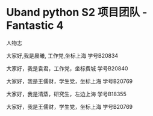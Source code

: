 # Uband python S2 项目团队 - Fantastic 4

人物志

大家好,我是晨曦, 工作党,坐标上海 学号B20834

大家好，我是袁君，工作党，坐标费城 学号B20840

大家好，我是王儒财，学生党，坐标上海 学号B20769

大家好，我是清蒸，研究生，左边上海 学号B18355

大家好，我是王儒财，学生党，坐标上海 学号B20769

